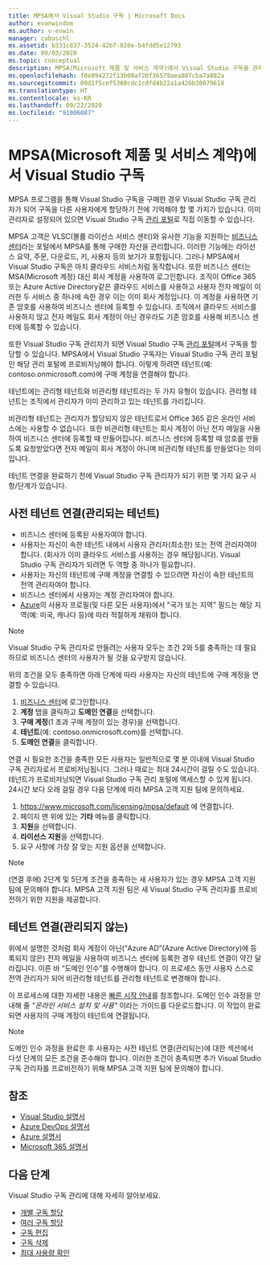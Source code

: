 ```yaml
---
title: MPSA에서 Visual Studio 구독 | Microsoft Docs
author: evanwindom
ms.author: v-evwin
manager: cabuschl
ms.assetid: b331c837-3524-42b7-820e-b4fdd5e12793
ms.date: 09/03/2020
ms.topic: conceptual
description: MPSA(Microsoft 제품 및 서비스 계약)에서 Visual Studio 구독을 관리하는 방법을 알아봅니다.
ms.openlocfilehash: f0e894272f13b08af20f36579aea807cba7a882a
ms.sourcegitcommit: 09d1f5cef5360cdc1cdfd4b22a1a426b38079618
ms.translationtype: HT
ms.contentlocale: ko-KR
ms.lasthandoff: 09/22/2020
ms.locfileid: "91006087"
---
```

# <a name="visual-studio-subscriptions-in-a-microsoft-products-and-services-agreement-mpsa"></a>MPSA(Microsoft 제품 및 서비스 계약)에서 Visual Studio 구독
MPSA 프로그램을 통해 Visual Studio 구독을 구매한 경우 Visual Studio 구독 관리자가 되어 구독을 다른 사용자에게 할당하기 전에 기억해야 할 몇 가지가 있습니다. 이미 관리자로 설정되어 있으면 Visual Studio 구독 [관리 포털](https://manage.visualstudio.com/)로 직접 이동할 수 있습니다.

MPSA 고객은 VLSC(볼륨 라이선스 서비스 센터)와 유사한 기능을 지원하는 [비즈니스 센터](https://businessaccount.microsoft.com/Customer)라는 포털에서 MPSA를 통해 구매한 자산을 관리합니다. 이러한 기능에는 라이선스 요약, 주문, 다운로드, 키, 사용자 등의 보기가 포함됩니다. 그러나 MPSA에서 Visual Studio 구독은 마치 클라우드 서비스처럼 동작합니다. 또한 비즈니스 센터는 MSA(Microsoft 계정) 대신 회사 계정을 사용하여 로그인합니다. 조직이 Office 365 또는 Azure Active Directory같은 클라우드 서비스를 사용하고 사용자 전자 메일이 이러한 두 서비스 중 하나에 속한 경우 이는 이미 회사 계정입니다. 이 계정을 사용하면 기존 암호를 사용하여 비즈니스 센터에 등록할 수 있습니다. 조직에서 클라우드 서비스를 사용하지 않고 전자 메일도 회사 계정이 아닌 경우라도 기존 암호를 사용해 비즈니스 센터에 등록할 수 있습니다.

또한 Visual Studio 구독 관리자가 되면 Visual Studio 구독 [관리 포털](https://manage.visualstudio.com/)에서 구독을 할당할 수 있습니다. MPSA에서 Visual Studio 구독자는 Visual Studio 구독 관리 포털인 해당 관리 포털에 프로비저닝해야 합니다. 이렇게 하려면 테넌트(예: contoso.onmicrosoft.com)에 구매 계정을 연결해야 합니다.

테넌트에는 관리형 테넌트와 비관리형 테넌트라는 두 가지 유형이 있습니다. 관리형 테넌트는 조직에서 관리자가 이미 관리하고 있는 테넌트를 가리킵니다.

비관리형 테넌트는 관리자가 할당되지 않은 테넌트로서 Office 365 같은 온라인 서비스에는 사용할 수 없습니다. 또한 비관리형 테넌트는 회사 계정이 아닌 전자 메일을 사용하여 비즈니스 센터에 등록할 때 만들어집니다. 비즈니스 센터에 등록할 때 암호를 만들도록 요청받았다면 전자 메일이 회사 계정이 아니며 비관리형 테넌트를 만들었다는 의미입니다.

테넌트 연결을 완료하기 전에 Visual Studio 구독 관리자가 되기 위한 몇 가지 요구 사항/단계가 있습니다.

## <a name="pre-tenant-association-managed-tenant"></a>사전 테넌트 연결(관리되는 테넌트)
- 비즈니스 센터에 등록된 사용자여야 합니다.
- 사용자는 자신이 속한 테넌트 내에서 사용자 관리자(최소한) 또는 전역 관리자여야 합니다. (회사가 이미 클라우드 서비스를 사용하는 경우 해당됩니다). Visual Studio 구독 관리자가 되려면 두 역할 중 하나가 필요합니다.
- 사용자는 자신의 테넌트에 구매 계정을 연결할 수 있으려면 자신이 속한 테넌트의 전역 관리자여야 합니다.
- 비즈니스 센터에서 사용자는 계정 관리자여야 합니다.
- [Azure](https://portal.azure.com/)의 사용자 프로필(및 다른 모든 사용자)에서 "국가 또는 지역" 필드는 해당 지역(예: 미국, 캐나다 등)에 따라 적절하게 채워야 합니다. 

> [!NOTE]
> Visual Studio 구독 관리자로 만들려는 사용자 모두는 조건 2와 5를 충족하는 데 필요하므로 비즈니스 센터의 사용자가 될 것을 요구받지 않습니다.

위의 조건을 모두 충족하면 아래 단계에 따라 사용자는 자신의 테넌트에 구매 계정을 연결할 수 있습니다.
1. [비즈니스 센터](https://businessaccount.microsoft.com/Customer)에 로그인합니다.
2. **계정** 탭을 클릭하고 **도메인 연결**을 선택합니다.
3. **구매 계정**(1 초과 구매 계정이 있는 경우)을 선택합니다.
4. **테넌트**(예: contoso.onmicrosoft.com)를 선택합니다.
5. **도메인 연결**을 클릭합니다.

연결 시 필요한 조건을 충족한 모든 사용자는 일반적으로 몇 분 이내에 Visual Studio 구독 관리자로서 프로비저닝됩니다. 그러나 때로는 최대 24시간이 걸릴 수도 있습니다. 테넌트가 프로비저닝되면 Visual Studio 구독 관리 포털에 액세스할 수 있게 됩니다. 24시간 보다 오래 걸릴 경우 다음 단계에 따라 MPSA 고객 지원 팀에 문의하세요.
1. <https://www.microsoft.com/licensing/mpsa/default> 에 연결합니다.
2. 페이지 맨 위에 있는 **기타** 메뉴를 클릭합니다. 
3. **지원**을 선택합니다.
4. **라이선스 지원**을 선택합니다.
5. 요구 사항에 가장 잘 맞는 지원 옵션을 선택합니다. 

> [!NOTE]
> (연결 후에) 2단계 및 5단계 조건을 충족하는 새 사용자가 있는 경우 MPSA 고객 지원팀에 문의해야 합니다. MPSA 고객 지원 팀은 새 Visual Studio 구독 관리자를 프로비전하기 위한 지원을 제공합니다.

## <a name="tenant-association-unmanaged"></a>테넌트 연결(관리되지 않는)
위에서 설명한 것처럼 회사 계정이 아닌(“Azure AD”(Azure Active Directory)에 등록되지 않은) 전자 메일을 사용하여 비즈니스 센터에 등록한 경우 테넌트 연결이 약간 달라집니다. 이른 바 “도메인 인수”를 수행해야 합니다. 이 프로세스 동안 사용자 스스로 전역 관리자가 되어 비관리형 테넌트를 관리형 테넌트로 변경해야 합니다.

이 프로세스에 대한 자세한 내용은 [빠른 시작 안내](https://www.microsoft.com/Licensing/existing-customer/business-center-training-and-resources.aspx)를 참조합니다. 도메인 인수 과정을 안내해 줄 *"온라인 서비스 설치 및 사용"* 이라는 가이드를 다운로드합니다. 이 작업이 완료되면 사용자의 구매 계정이 테넌트에 연결됩니다.

> [!NOTE]
> 도메인 인수 과정을 완료한 후 사용자는 사전 테넌트 연결(관리되는)에 대한 섹션에서 다섯 단계의 모든 조건을 준수해야 합니다. 이러한 조건이 충족되면 추가 Visual Studio 구독 관리자를 프로비전하기 위해 MPSA 고객 지원 팀에 문의해야 합니다.

## <a name="see-also"></a>참조
- [Visual Studio 설명서](/visualstudio/)
- [Azure DevOps 설명서](/azure/devops/)
- [Azure 설명서](/azure/)
- [Microsoft 365 설명서](/microsoft-365/)

## <a name="next-steps"></a>다음 단계
Visual Studio 구독 관리에 대해 자세히 알아보세요.
- [개별 구독 할당](assign-license.md)
- [여러 구독 할당](assign-license-bulk.md)
- [구독 편집](edit-license.md)
- [구독 삭제](delete-license.md)
- [최대 사용량 확인](maximum-usage.md)